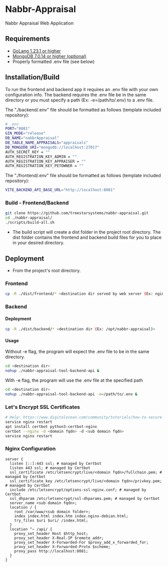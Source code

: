 # Nabbr-Appraisal

Nabbr Appraisal Web Application

## Requirements

- [GoLang 1.23.1 or higher](https://go.dev/doc/install)
- [MongoDB 7.0.14 or higher (optional)](https://www.mongodb.com/docs/manual/administration/install-community/)
- Properly formatted .env file (see below)

## Installation/Build

To run the frontend and backend app it requires an .env file with your own configuration info. The backend requires the .env file be in the same directory or you must specify a path (Ex: -e=/path/to/.env) to a .env file.

The "./backend/.env" file should be formatted as follows (template included repository):

```bash
# .env
PORT="8081"
GIN_MODE="release"
DB_NAME="nabbrAppraisal"
DB_TABLE_NAME_APPRAISALS="appraisals"
DB_MONGODB_URI="mongodb://localhost:27017"
AUTH_SECRET_KEY = ""
AUTH_REGISTRATION_KEY_ADMIN = ""
AUTH_REGISTRATION_KEY_APPRAISER = ""
AUTH_REGISTRATION_KEY_PETOWNER = ""
```

The "./frontend/.env" file should be formatted as follows (template included repository):

```bash
VITE_BACKEND_API_BASE_URL="http://localhost:8081"
```

### Build - Frontend/Backend

```bash
git clone https://github.com/treestarsystems/nabbr-appraisal.git
cd ./nabbr-appraisal/
./scripts/build-all.sh
```

- The build script will create a dist folder in the project root directory. The dist folder contains the frontend and backend build files for you to place in your desired directory.

## Deployment

- From the project's root directory.

### Frontend

```bash
cp -R ./dist/frontend/* <destination dir served by web server (Ex: nginx root dir)>
```

### Backend

#### Deployment

```bash
cp -R ./dist/backend/* <destination dir (Ex: /opt/nabbr-appraisal)>
```

#### Usage

Without -e flag, the program will expect the .env file to be in the same directory.

```bash
cd <destination dir>
nohup ./nabbr-appraisal-tool-backend-api &
```

With -e flag, the program will use the .env file at the specified path

```bash
cd <destination dir>
nohup ./nabbr-appraisal-tool-backend-api -e=/path/to/.env &
```

### Let's Encrypt SSL Certificates

```bash
# Help: https://www.digitalocean.com/community/tutorials/how-to-secure-nginx-with-let-s-encrypt-on-ubuntu-20-04
service nginx restart
apt install certbot python3-certbot-nginx
certbot --nginx -d <domain fqdn> -d <sub domain fqdn>
service nginx restart
```

### Nginx Configuration

```nginx
server {
  listen [::]:443 ssl; # managed by Certbot
  listen 443 ssl; # managed by Certbot
  ssl_certificate /etc/letsencrypt/live/<domain fqdn>/fullchain.pem; # managed by Certbot
  ssl_certificate_key /etc/letsencrypt/live/<domain fqdn>/privkey.pem; # managed by Certbot
  include /etc/letsencrypt/options-ssl-nginx.conf; # managed by Certbot
  ssl_dhparam /etc/letsencrypt/ssl-dhparams.pem; # managed by Certbot
  server_name <sub domain fqdn>;
  location / {
    root /var/www/<sub domain folder>;
    index index.html index.htm index.nginx-debian.html;
    try_files $uri $uri/ /index.html;
  }
  location ^~ /api/ {
    proxy_set_header Host $http_host;
    proxy_set_header X-Real-IP $remote_addr;
    proxy_set_header X-Forwarded-For $proxy_add_x_forwarded_for;
    proxy_set_header X-Forwarded-Proto $scheme;
    proxy_pass http://localhost:8081;
  }
}
```
